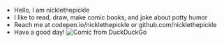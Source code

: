 - Hello, I am nicklethepickle
- I like to read, draw, make comic books, and joke about potty humor
- Reach me at codepen.io/nicklethepickle or github.com/nicklethepickle
- Have a good day!
![Comic from DuckDuckGo](https://external-content.duckduckgo.com/iu/?u=http%3A%2F%2Fzitaspacegirl.com%2Fwp-content%2Fuploads%2Frobot17.jpg&f=1&nofb=1 "A comic")
